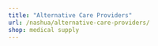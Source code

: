 ```yaml
---
title: "Alternative Care Providers"
url: /nashua/alternative-care-providers/
shop: medical supply
---
```

